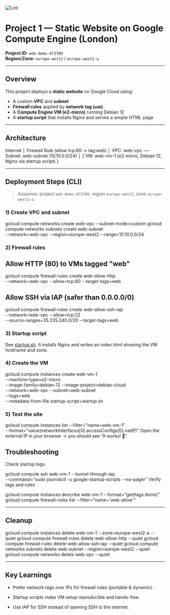 ![Lint](https://github.com/ibhadeA/project1-gce-website/actions/workflows/lint.yml/badge.svg)

# Project 1 — Static Website on Google Compute Engine (London)

**Project ID:** `web-demo-473709`  
**Region/Zone:** `europe-west2` / `europe-west2-a`

---

## Overview
This project deploys a **static website** on Google Cloud using:
- A custom **VPC** and **subnet**
- **Firewall rules** applied by **network tag (`web`)**
- A **Compute Engine VM (e2-micro)** running Debian 12
- A **startup script** that installs Nginx and serves a simple HTML page

---

## Architecture

Internet
│
Firewall Rule (allow tcp:80 → tag:web)
│
VPC: web-vpc ── Subnet: web-subnet (10.10.0.0/24)
│
[ VM: web-vm-1 (e2-micro, Debian 12, Nginx via startup script) ]


---

## Deployment Steps (CLI)

> Assumes: project `web-demo-473709`, region `europe-west2`, zone `europe-west2-a`.

### 1) Create VPC and subnet

gcloud compute networks create web-vpc --subnet-mode=custom
gcloud compute networks subnets create web-subnet \
  --network=web-vpc --region=europe-west2 --range=10.10.0.0/24
  
### 2) Firewall rules

## Allow HTTP (80) to VMs tagged "web"
gcloud compute firewall-rules create web-allow-http \
  --network=web-vpc --allow=tcp:80 --target-tags=web

## Allow SSH via IAP (safer than 0.0.0.0/0)
gcloud compute firewall-rules create web-allow-ssh-iap \
  --network=web-vpc --allow=tcp:22 \
  --source-ranges=35.235.240.0/20 --target-tags=web

### 3) Startup script
See [startup.sh](https://chatgpt.com/g/g-p-685283b26f9881a49f72822ac5aff215/c/startup.sh).
It installs Nginx and writes an index.html showing the VM hostname and zone.

### 4) Create the VM

gcloud compute instances create web-vm-1 \
  --machine-type=e2-micro \
  --image-family=debian-12 --image-project=debian-cloud \
  --network=web-vpc --subnet=web-subnet \
  --tags=web \
  --metadata-from-file startup-script=startup.sh
  
### 5) Test the site
gcloud compute instances list --filter="name=web-vm-1" \
  --format="value(networkInterfaces[0].accessConfigs[0].natIP)"
Open the external IP in your browser → you should see “It works! 🚀”.

## Troubleshooting
Check startup logs

gcloud compute ssh web-vm-1 --tunnel-through-iap \
  --command="sudo journalctl -u google-startup-scripts --no-pager"
Verify tags and rules


gcloud compute instances describe web-vm-1 --format="get(tags.items)"
gcloud compute firewall-rules list --filter="name~'web-allow'"

---

## Cleanup

gcloud compute instances delete web-vm-1 --zone=europe-west2-a --quiet
gcloud compute firewall-rules delete web-allow-http --quiet
gcloud compute firewall-rules delete web-allow-ssh-iap --quiet
gcloud compute networks subnets delete web-subnet --region=europe-west2 --quiet
gcloud compute networks delete web-vpc --quiet

---

## Key Learnings
- Prefer network tags over IPs for firewall rules (portable & dynamic).

- Startup scripts make VM setup reproducible and hands-free.

- Use IAP for SSH instead of opening SSH to the internet.
